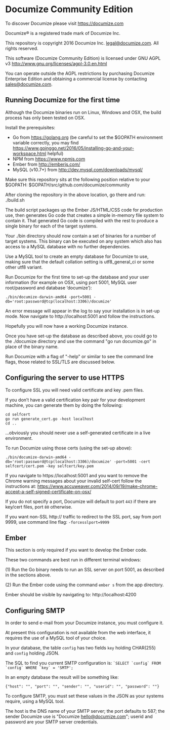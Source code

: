 # Documize Community Edition

To discover Documize please visit https://documize.com

Documize® is a registered trade mark of Documize Inc.

This repository is copyright 2016 Documize Inc. <legal@documize.com>. All rights reserved.

This software (Documize Community Edition) is licensed under GNU AGPL v3 http://www.gnu.org/licenses/agpl-3.0.en.html

You can operate outside the AGPL restrictions by purchasing Documize Enterprise Edition and obtaining a commercial license by contacting <sales@documize.com>. 

## Running Documize for the first time 

Although the Documize binaries run on Linux, Windows and OSX, the build process has only been tested on OSX.

Install the prerequisites:
* Go from https://golang.org (be careful to set the $GOPATH environment variable correctly, you may find https://www.goinggo.net/2016/05/installing-go-and-your-workspace.html helpful)
* NPM from https://www.npmjs.com 
* Ember from http://emberjs.com/ 
* MySQL (v10.7+) from http://dev.mysql.com/downloads/mysql/

Make sure this repository sits at the following position relative to your $GOPATH: $GOPATH/src/github.com/documize/community

After cloning the repository in the above location, go there and run: ./build.sh 

The build script packages up the Ember JS/HTML/CSS code for production use, then generates Go code that creates a simple in-memory file system to contain it. That generated Go code is compiled with the rest to produce a single binary for each of the target systems. 

Your ./bin directory should now contain a set of binaries for a number of target systems. This binary can be executed on any system which also has access to a MySQL database with no further dependencies.

Use a MySQL tool to create an empty database for Documize to use, making sure that the default collation setting is utf8_general_ci or some other utf8 variant.

Run Documize for the first time to set-up the database and your user information (for example on OSX, using port 5001, MySQL user root/password and database ‘documize’):
```
./bin/documize-darwin-amd64 -port=5001 -db='root:password@tcp(localhost:3306)/documize'
```
An error message will appear in the log to say your installation is in set-up mode. Now navigate to http://localhost:5001 and follow the instructions.

Hopefully you will now have a working Documize instance.

Once you have set-up the database as described above, you could go to the ./documize directory and use the command "go run documize.go" in place of the binary name.

Run Documize with a flag of "-help" or similar to see the command line flags, those related to SSL/TLS are discussed below. 

## Configuring the server to use HTTPS

To configure SSL you will need valid certificate and key .pem files. 

If you don’t have a valid certification key pair for your development machine, you can generate them by doing the following:
```
cd selfcert
go run generate_cert.go -host localhost
cd ..
```
…obviously you should never use a self-generated certificate in a live environment.

To run Documize using those certs (using the set-up above):
```
./bin/documize-darwin-amd64 -db='root:password@tcp(localhost:3306)/documize' -port=5001 -cert selfcert/cert.pem -key selfcert/key.pem 
```
If you navigate to https://localhost:5001 and you want to remove the Chrome warning messages about your invalid self-cert follow the instructions at: https://www.accuweaver.com/2014/09/19/make-chrome-accept-a-self-signed-certificate-on-osx/

If you do not specify a port, Documize will default to port ```443``` if there are key/cert files, port ```80``` otherwise.

If you want non-SSL http:// traffic to redirect to the SSL port, say from port 9999, use command line flag: ```-forcesslport=9999``` 

## Ember 

This section is only required if you want to develop the Ember code.

These two commands are best run in different terminal windows: 

(1) Run the Go binary needs to run an SSL server on port 5001, as described in the sections above.

(2) Run the Ember code using the command ```ember s``` from the app directory.

Ember should be visible by navigating to: http://localhost:4200
 

## Configuring SMTP 

In order to send e-mail from your Documize instance, you must configure it.

At present this configuration is not available from the web interface, it requires the use of a MySQL tool of your choice.

In your database, the table `config` has two fields `key` holding CHAR(255) and `config` holding JSON.

The SQL to find you current SMTP configuration is: ``` `SELECT `config` FROM `config` WHERE `key` = 'SMTP'; ```

In an empty database the result will be something like:

```{"host": "", "port": "", "sender": "", "userid": "", "password": ""}```

To configure SMTP, you must set these values in the JSON as your systems require, using a MySQL tool. 

The host is the DNS name of your SMTP server; the port defaults to 587; the sender Documize use is "Documize <hello@documize.com>"; userid and password are your SMTP server credentials.
